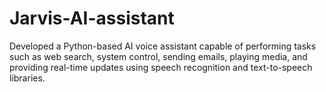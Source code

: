 # Jarvis-AI-assistant
Developed a Python-based AI voice assistant capable of performing tasks such as web search, system control, sending emails, playing media, and providing real-time updates using speech recognition and text-to-speech libraries.
